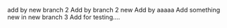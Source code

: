 add by new branch 2
Add by branch 2 new
Add by aaaaa
Add something new in new branch 3
Add for testing....
